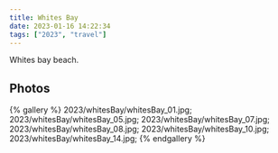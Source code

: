 ```yaml
---
title: Whites Bay
date: 2023-01-16 14:22:34
tags: ["2023", "travel"]
---
```


Whites bay beach.

## Photos

{% gallery %}
2023/whitesBay/whitesBay_01.jpg;
2023/whitesBay/whitesBay_05.jpg;
2023/whitesBay/whitesBay_07.jpg;
2023/whitesBay/whitesBay_08.jpg;
2023/whitesBay/whitesBay_10.jpg;
2023/whitesBay/whitesBay_14.jpg;
{% endgallery %}
